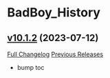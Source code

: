 # BadBoy_History

## [v10.1.2](https://github.com/funkydude/BadBoy_History/tree/v10.1.2) (2023-07-12)
[Full Changelog](https://github.com/funkydude/BadBoy_History/compare/v10.1.1...v10.1.2) [Previous Releases](https://github.com/funkydude/BadBoy_History/releases)

- bump toc  
